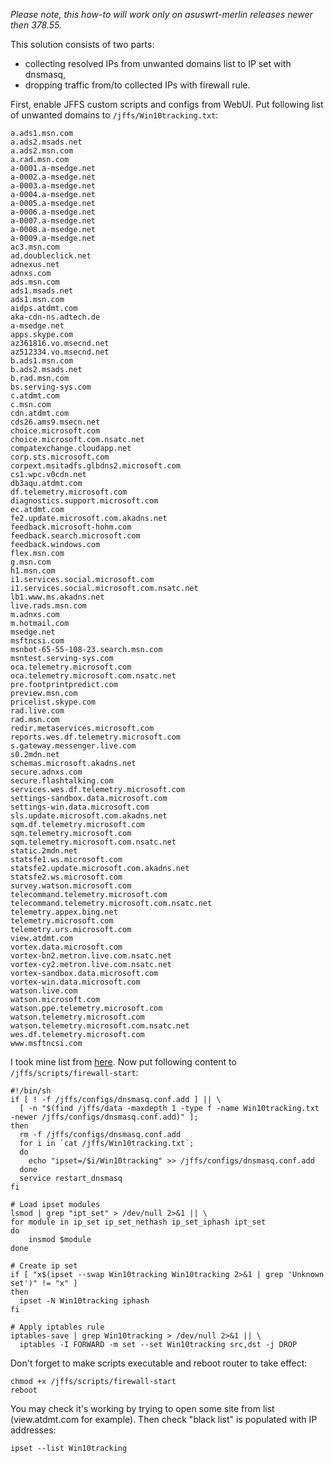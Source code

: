 _Please note, this how-to will work only on asuswrt-merlin releases newer then 378.55._

This solution consists of two parts:

* collecting resolved IPs from unwanted domains list to IP set with dnsmasq,
* dropping traffic from/to collected IPs with firewall rule.

First, enable JFFS custom scripts and configs from WebUI. Put following list of unwanted domains to `/jffs/Win10tracking.txt`:
```
a.ads1.msn.com
a.ads2.msads.net
a.ads2.msn.com
a.rad.msn.com
a-0001.a-msedge.net
a-0002.a-msedge.net
a-0003.a-msedge.net
a-0004.a-msedge.net
a-0005.a-msedge.net
a-0006.a-msedge.net
a-0007.a-msedge.net
a-0008.a-msedge.net
a-0009.a-msedge.net
ac3.msn.com
ad.doubleclick.net
adnexus.net
adnxs.com
ads.msn.com
ads1.msads.net
ads1.msn.com
aidps.atdmt.com
aka-cdn-ns.adtech.de
a-msedge.net
apps.skype.com
az361816.vo.msecnd.net
az512334.vo.msecnd.net
b.ads1.msn.com
b.ads2.msads.net
b.rad.msn.com
bs.serving-sys.com
c.atdmt.com
c.msn.com
cdn.atdmt.com
cds26.ams9.msecn.net
choice.microsoft.com
choice.microsoft.com.nsatc.net
compatexchange.cloudapp.net
corp.sts.microsoft.com
corpext.msitadfs.glbdns2.microsoft.com
cs1.wpc.v0cdn.net
db3aqu.atdmt.com
df.telemetry.microsoft.com
diagnostics.support.microsoft.com
ec.atdmt.com
fe2.update.microsoft.com.akadns.net
feedback.microsoft-hohm.com
feedback.search.microsoft.com
feedback.windows.com
flex.msn.com
g.msn.com
h1.msn.com
i1.services.social.microsoft.com
i1.services.social.microsoft.com.nsatc.net
lb1.www.ms.akadns.net
live.rads.msn.com
m.adnxs.com
m.hotmail.com
msedge.net
msftncsi.com
msnbot-65-55-108-23.search.msn.com
msntest.serving-sys.com
oca.telemetry.microsoft.com
oca.telemetry.microsoft.com.nsatc.net
pre.footprintpredict.com
preview.msn.com
pricelist.skype.com
rad.live.com
rad.msn.com
redir.metaservices.microsoft.com
reports.wes.df.telemetry.microsoft.com
s.gateway.messenger.live.com
s0.2mdn.net
schemas.microsoft.akadns.net
secure.adnxs.com
secure.flashtalking.com
services.wes.df.telemetry.microsoft.com
settings-sandbox.data.microsoft.com
settings-win.data.microsoft.com
sls.update.microsoft.com.akadns.net
sqm.df.telemetry.microsoft.com
sqm.telemetry.microsoft.com
sqm.telemetry.microsoft.com.nsatc.net
static.2mdn.net
statsfe1.ws.microsoft.com
statsfe2.update.microsoft.com.akadns.net
statsfe2.ws.microsoft.com
survey.watson.microsoft.com
telecommand.telemetry.microsoft.com
telecommand.telemetry.microsoft.com.nsatc.net
telemetry.appex.bing.net
telemetry.microsoft.com
telemetry.urs.microsoft.com
view.atdmt.com
vortex.data.microsoft.com
vortex-bn2.metron.live.com.nsatc.net
vortex-cy2.metron.live.com.nsatc.net
vortex-sandbox.data.microsoft.com
vortex-win.data.microsoft.com
watson.live.com
watson.microsoft.com
watson.ppe.telemetry.microsoft.com
watson.telemetry.microsoft.com
watson.telemetry.microsoft.com.nsatc.net
wes.df.telemetry.microsoft.com
www.msftncsi.com
```
I took mine list from [here](http://forums.zyxmon.org/go.php?https://github.com/10se1ucgo/DisableWinTracking/blob/master/run.py#L208). Now put following content to `/jffs/scripts/firewall-start`:
```
#!/bin/sh
if [ ! -f /jffs/configs/dnsmasq.conf.add ] || \
  [ -n "$(find /jffs/data -maxdepth 1 -type f -name Win10tracking.txt -newer /jffs/configs/dnsmasq.conf.add)" ];
then
  rm -f /jffs/configs/dnsmasq.conf.add
  for i in `cat /jffs/Win10tracking.txt`;
  do
    echo "ipset=/$i/Win10tracking" >> /jffs/configs/dnsmasq.conf.add
  done
  service restart_dnsmasq
fi

# Load ipset modules
lsmod | grep "ipt_set" > /dev/null 2>&1 || \
for module in ip_set ip_set_nethash ip_set_iphash ipt_set
do
    insmod $module
done

# Create ip set
if [ "x$(ipset --swap Win10tracking Win10tracking 2>&1 | grep 'Unknown set')" != "x" ]
then
  ipset -N Win10tracking iphash
fi

# Apply iptables rule
iptables-save | grep Win10tracking > /dev/null 2>&1 || \
  iptables -I FORWARD -m set --set Win10tracking src,dst -j DROP
```
Don't forget to make scripts executable and reboot router to take effect:
```
chmod +x /jffs/scripts/firewall-start
reboot
```
You may check it's working by trying to open some site from list (view.atdmt.com for example). Then check "black list" is populated with IP addresses:
```
ipset --list Win10tracking
```